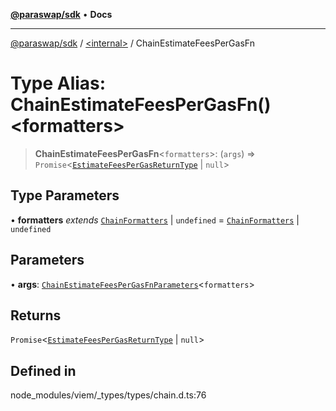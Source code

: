 [**@paraswap/sdk**](../../README.md) • **Docs**

***

[@paraswap/sdk](../../globals.md) / [\<internal\>](../README.md) / ChainEstimateFeesPerGasFn

# Type Alias: ChainEstimateFeesPerGasFn()\<formatters\>

> **ChainEstimateFeesPerGasFn**\<`formatters`\>: (`args`) => `Promise`\<[`EstimateFeesPerGasReturnType`](EstimateFeesPerGasReturnType.md) \| `null`\>

## Type Parameters

• **formatters** *extends* [`ChainFormatters`](ChainFormatters.md) \| `undefined` = [`ChainFormatters`](ChainFormatters.md) \| `undefined`

## Parameters

• **args**: [`ChainEstimateFeesPerGasFnParameters`](ChainEstimateFeesPerGasFnParameters.md)\<`formatters`\>

## Returns

`Promise`\<[`EstimateFeesPerGasReturnType`](EstimateFeesPerGasReturnType.md) \| `null`\>

## Defined in

node\_modules/viem/\_types/types/chain.d.ts:76
